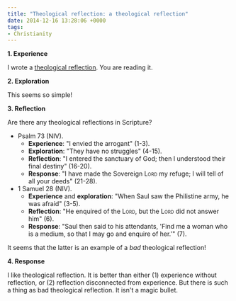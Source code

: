 ```yaml
---
title: "Theological reflection: a theological reflection"
date: 2014-12-16 13:28:06 +0000
tags:
- Christianity
---
```

**1. Experience**

I wrote a [theological reflection](http://www.davidheywood.org/RCC/Y1%20TR/documents/Green%20handout.pdf). You are reading it.

**2. Exploration**

This seems so simple!

**3. Reflection**

Are there any theological reflections in Scripture?

* Psalm 73 (NIV).
  * **Experience**: "I envied the arrogant" (1-3).
  * **Exploration**: "They have no struggles" (4-15).
  * **Reflection**: "I entered the sanctuary of God; then I understood their final destiny" (16-20).
  * **Response**: "I have made the Sovereign L<span style="font-variant:small-caps">ord</span> my refuge; I will tell of all your deeds" (21-28).
* 1 Samuel 28 (NIV).
  * **Experience** and **exploration**: "When Saul saw the Philistine army, he was afraid" (3-5).
  * **Reflection**: "He enquired of the L<span style="font-variant:small-caps">ord</span>, but the L<span style="font-variant:small-caps">ord</span> did not answer him" (6).
  * **Response**: "Saul then said to his attendants, 'Find me a woman who is a medium, so that I may go and enquire of her.'" (7).

It seems that the latter is an example of a _bad_ theological reflection!

**4. Response**

I like theological reflection. It is better than either (1) experience without reflection, or (2) reflection disconnected from experience. But there is such a thing as bad theological reflection. It isn't a magic bullet.

